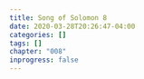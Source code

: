 ```yaml
---
title: Song of Solomon 8
date: 2020-03-28T20:26:47-04:00
categories: []
tags: []
chapter: "008"
inprogress: false
---
```


